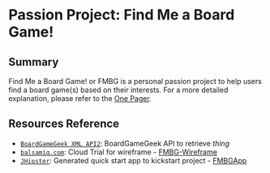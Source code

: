 # Passion Project: Find Me a Board Game!

## Summary
Find Me a Board Game! or FMBG is a personal passion project to help users find a board game(s) based on their interests. For a more detailed explanation, please refer to the [One Pager](https://github.com/AmandaJ-Huang/PassionProject/blob/main/ProjectOnePager.md).

## Resources Reference
* [`BoardGameGeek XML API2`](https://boardgamegeek.com/wiki/page/BGG_XML_API2): BoardGameGeek API to retrieve _thing_
* [`balsamiq.com`](https://balsamiq.com/): Cloud Trial for wireframe - [FMBG-Wireframe](https://github.com/AmandaJ-Huang/PassionProject/blob/main/FMBG-Draft.png)
* [`JHipster`](https://www.jhipster.tech/): Generated quick start app to kickstart project - [FMBGApp](https://github.com/AmandaJ-Huang/PassionProject/tree/main/FMBGApp)
